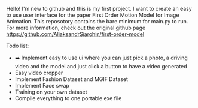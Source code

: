 Hello! I'm new to github and this is my first project. I want to create an easy to use user interface for the paper First Order Motion Model for Image Animation. This reposotory contains the bare minimum for main.py to run. For more information, check out the original github page https://github.com/AliaksandrSiarohin/first-order-model

Todo list:
- ➡️ Implement easy to use ui where you can just pick a photo, a driving video and the model and just click a button to have a video generated
- Easy video cropper 
- Implement Fashion Dataset and MGIF Dataset
- Implement Face swap
- Training on your own dataset
- Compile everything to one portable exe file
